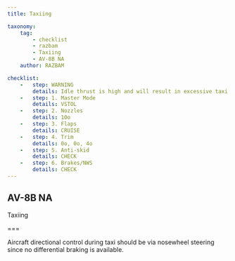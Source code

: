 ```yaml
---
title: Taxiing

taxonomy:
    tag:
        - checklist
        - razbam
        - Taxiing
        - AV-8B NA
    author: RAZBAM

checklist:
    -   step: WARNING
        details: Idle thrust is high and will result in excessive taxi speed unless the brakes are used or nozzles deflected. The use of nozzle deflection between 45o and 60o for control of taxi speed is recommended. <br />When taxiing with nozzles deflected, it is essential that the stick be held forward 2o nose down so that the nose RCS valve will remain closed. This will prevent the nose RCS valve from blowing debris into the engine intake ducts. 
    -   step: 1. Master Mode 
        details: VSTOL 
    -   step: 2. Nozzles 
        details: 10o 
    -   step: 3. Flaps 
        details: CRUISE 
    -   step: 4. Trim 
        details: 0o, 0o, 4o 
    -   step: 5. Anti-skid 
        details: CHECK 
    -   step: 6. Brakes/NWS 
        details: CHECK  
---
```


## AV-8B NA 
Taxiing 

===

 Aircraft directional control during taxi should be via nosewheel steering since no differential braking is available. 
